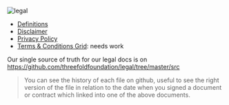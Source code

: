 ![legal](./img/legal_header.jpg)

- [Definitions](definitions.md)
- [Disclaimer](disclaimer.md)
- [Privacy Policy](privacypolicy.md)
- [Terms & Conditions Grid](termsconditions.md): needs work

Our single source of truth for our legal docs is on https://github.com/threefoldfoundation/legal/tree/master/src

> You can see the history of each file on github, useful to see the right version of the file in relation to the date when you signed a document or contract which linked into one of the above documents.
